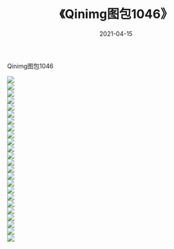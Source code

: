 ﻿---
layout: post
title:  《Qinimg图包1046》
date:   2021-04-15
img: http://imgx.orgx.ga/Qinimg图包/Qinimg图包1046/000.jpg
categories: [美女, 清纯, 唯美]
---

Qinimg图包1046

 ![](http://imgx.orgx.ga/Qinimg图包/Qinimg图包1046/001.jpg) <br>![](http://imgx.orgx.ga/Qinimg图包/Qinimg图包1046/002.jpg) <br>![](http://imgx.orgx.ga/Qinimg图包/Qinimg图包1046/003.jpg) <br>![](http://imgx.orgx.ga/Qinimg图包/Qinimg图包1046/004.jpg) <br>![](http://imgx.orgx.ga/Qinimg图包/Qinimg图包1046/005.jpg) <br>![](http://imgx.orgx.ga/Qinimg图包/Qinimg图包1046/006.jpg) <br>![](http://imgx.orgx.ga/Qinimg图包/Qinimg图包1046/007.jpg) <br>![](http://imgx.orgx.ga/Qinimg图包/Qinimg图包1046/008.jpg) <br>![](http://imgx.orgx.ga/Qinimg图包/Qinimg图包1046/009.jpg) <br>![](http://imgx.orgx.ga/Qinimg图包/Qinimg图包1046/010.jpg) <br>![](http://imgx.orgx.ga/Qinimg图包/Qinimg图包1046/011.jpg) <br>![](http://imgx.orgx.ga/Qinimg图包/Qinimg图包1046/012.jpg) <br>![](http://imgx.orgx.ga/Qinimg图包/Qinimg图包1046/013.jpg) <br>![](http://imgx.orgx.ga/Qinimg图包/Qinimg图包1046/014.jpg) <br>![](http://imgx.orgx.ga/Qinimg图包/Qinimg图包1046/015.jpg) <br>![](http://imgx.orgx.ga/Qinimg图包/Qinimg图包1046/016.jpg) <br>![](http://imgx.orgx.ga/Qinimg图包/Qinimg图包1046/017.jpg) <br>![](http://imgx.orgx.ga/Qinimg图包/Qinimg图包1046/018.jpg) <br>![](http://imgx.orgx.ga/Qinimg图包/Qinimg图包1046/019.jpg) <br>![](http://imgx.orgx.ga/Qinimg图包/Qinimg图包1046/020.jpg) <br>![](http://imgx.orgx.ga/Qinimg图包/Qinimg图包1046/021.jpg) <br>![](http://imgx.orgx.ga/Qinimg图包/Qinimg图包1046/022.jpg) <br>![](http://imgx.orgx.ga/Qinimg图包/Qinimg图包1046/023.jpg) <br>![](http://imgx.orgx.ga/Qinimg图包/Qinimg图包1046/024.jpg) <br>
